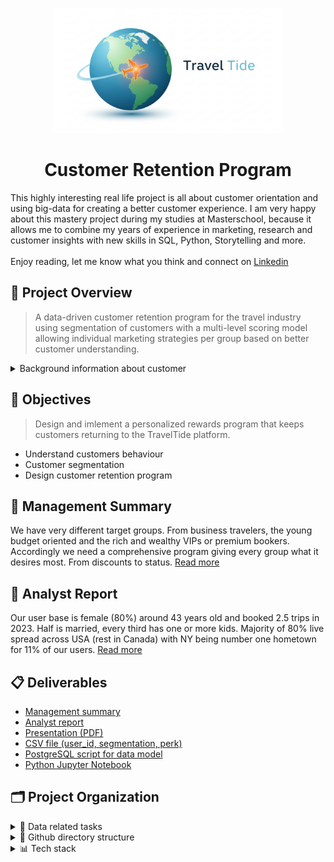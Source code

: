<p align="center">
  <img src="collaterals/travel_tide_logo.png" alt="Travel Tide Logo" style="max-height: 200px;">
</p>

<h1 align="center">Customer Retention Program</h1>

This highly interesting real life project is all about customer orientation and using big-data for creating a better customer experience. I am very happy about this mastery project during my studies at Masterschool, because it allows me to combine my years of experience in marketing, research and customer insights with new skills in SQL, Python, Storytelling and more. <br><br>Enjoy reading, let me know what you think and connect on [Linkedin](https://www.linkedin.com/in/thorweber)

## 🚀 Project Overview

> A data-driven customer retention program for the travel industry using segmentation of customers with a multi-level scoring model allowing individual marketing strategies per group based on better customer understanding.

<details>
<summary>Background information about customer</summary>
<br>The online-booking startup TravelTide is a new player in the online travel industry. It has experienced steady growth since it was founded pushed forward by strength of its data aggregation and search technology.
<br><br>
So far, TravelTide has maintained a hyper-focus on building an unfair advantage along a limited number of dimensions - in this case, building the biggest travel inventory and making it easily searchable. 
<br><br>
Because of this narrow focus, certain aspects of the TravelTide customer experience are underdeveloped, resulting in poor customer retention. A newly designed customer retention program is about to change that.
</details>

## 🎯 Objectives
> Design and imlement a personalized rewards program that keeps customers returning to the TravelTide platform.

- Understand customers behaviour
- Customer segmentation
- Design customer retention program

## 📑 Management Summary

We have very different target groups. From business travelers, the young budget oriented and the rich and wealthy VIPs or premium bookers. Accordingly we need a comprehensive program giving every group what it desires most. From discounts to status. [Read more](deliverables/Management_Summary.md)

## 📝 Analyst Report

Our user base is female (80%) around 43 years old and booked 2.5 trips in 2023. Half is married, every third has one or more kids. Majority of 80% live spread across USA (rest in Canada) with NY being number one hometown for 11% of our users.  [Read more](deliverables/Analyst_report.md)

## 📋 Deliverables

- [Management summary](deliverables/Management_Summary.md)
- [Analyst report](deliverables/Analyst_report.md)
- [Presentation (PDF)](deliverables/TT_Customer%20retention%20program_CxO_20250711.pdf)
- [CSV file (user_id, segmentation, perk)](data/tt_users_segment_perks.csv)
- [PostgreSQL script for data model](code/tt_create_data_model.sql)
- [Python Jupyter Notebook](code/TT_scoring_model_final.ipynb)

## 🗂️ Project Organization

<details>
<summary>📅 Data related tasks</summary>

- Create the data model
- Cleansing, transformation, aggregation
- Feature engineering
- Analyse bookings, sessions, user-data
- Built and implement scoring model
</details>

<details>
<summary>📁 Github directory structure</summary>

&nbsp;&nbsp;&nbsp;&nbsp;main<br>
&nbsp;&nbsp;&nbsp;&nbsp;&nbsp;&nbsp;/code<br>
&nbsp;&nbsp;&nbsp;&nbsp;&nbsp;&nbsp;/collaterals<br>
&nbsp;&nbsp;&nbsp;&nbsp;&nbsp;&nbsp;/data<br>
&nbsp;&nbsp;&nbsp;&nbsp;&nbsp;&nbsp;/deliverables
</details>
<details>
<summary> 📊 Tech stack</summary>

- PostgreSQL (Joins, Aggregation, Grouping, Window Functions)
- Python (Numpy, Pandas, SciKitLearn, Seaborn, Matplotlib)
- Google Colab, DBeawer, VS Code
- GitHub
- Tableau (t.b.d.)
</details>
